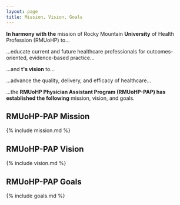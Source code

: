 ```yaml
---
layout: page
title: Mission, Vision, Goals
---
```


**In harmony with the** mission of Rocky Mountain **University** of Health Profession (RMUoHP) to...

<p class="message">

...<span class="highlight">educate current and future healthcare professionals for outcomes-oriented, evidence-based practice</span>... 

</p>

...and **t's vision** to...

<p class="message">

...<span class="highlight">advance the quality, delivery, and efficacy of healthcare</span>...  

</p>

...the **RMUoHP Physician Assistant Program (RMUoHP-PAP) has established the following** mission, vision, and goals.

## RMUoHP-PAP Mission

{% include mission.md %}

## RMUoHP-PAP Vision

{% include vision.md %}

## RMUoHP-PAP Goals

{% include goals.md %}
